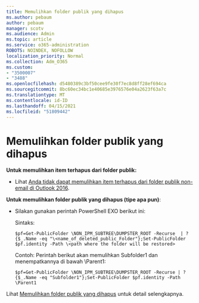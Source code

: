 ```yaml
---
title: Memulihkan folder publik yang dihapus
ms.author: pebaum
author: pebaum
manager: scotv
ms.audience: Admin
ms.topic: article
ms.service: o365-administration
ROBOTS: NOINDEX, NOFOLLOW
localization_priority: Normal
ms.collection: Adm_O365
ms.custom:
- "3500007"
- "3488"
ms.openlocfilehash: d5480389c3bf50cee9fe30f7ec8d8ff28ef694ca
ms.sourcegitcommit: 8bc60ec34bc1e40685e3976576e04a2623f63a7c
ms.translationtype: MT
ms.contentlocale: id-ID
ms.lasthandoff: 04/15/2021
ms.locfileid: "51809442"
---
```

# <a name="restore-a-deleted-public-folder"></a>Memulihkan folder publik yang dihapus

**Untuk memulihkan item terhapus dari folder publik:**

- Lihat [Anda tidak dapat memulihkan item terhapus dari folder publik non-email di Outlook 2016](https://aka.ms/pfrec).
 
**Untuk memulihkan folder publik yang dihapus (tipe apa pun)**: 

- Silakan gunakan perintah PowerShell EXO berikut ini:

    Sintaks:

     `$pf=Get-PublicFolder \NON_IPM_SUBTREE\DUMPSTER_ROOT -Recurse  | ?{$_.Name -eq "\<name_of_deleted_public_Folder"};Set-PublicFolder $pf.identity -Path \<path where the folder will be restored>`

    Contoh: Perintah berikut akan memulihkan Subfolder1 dan menempatkannya di bawah \Parent1:

    `$pf=Get-PublicFolder \NON_IPM_SUBTREE\DUMPSTER_ROOT -Recurse | ?{$_.Name -eq "Subfolder1"};Set-PublicFolder $pf.identity -Path \Parent1`

Lihat [Memulihkan folder publik yang dihapus](https://docs.microsoft.com/exchange/collaboration-exo/public-folders/restore-deleted-public-folder) untuk detail selengkapnya.
